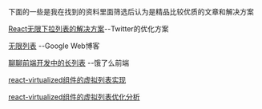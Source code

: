下面的一些是我在找到的资料里面筛选后认为是精品比较优质的文章和解决方案

[React无限下拉列表的解决方案](https://itsze.ro/blog/2017/04/09/infinite-list-and-react.html)--Twitter的优化方案

[无限列表](https://developers.google.com/web/updates/2016/07/infinite-scroller) --Google Web博客

[聊聊前端开发中的长列表](https://zhuanlan.zhihu.com/p/26022258) --饿了么前端

[react-virtualized组件的虚拟列表实现 ](https://github.com/dwqs/blog/issues/72)

[react-virtualized组件的虚拟列表优化分析](https://github.com/dwqs/blog/issues/73)

